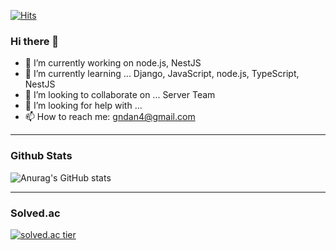 [![Hits](https://hits.seeyoufarm.com/api/count/incr/badge.svg?url=https%3A%2F%2Fgithub.com%2Fgndan4&count_bg=%2300CDBB&title_bg=%230B0B0B&icon=nestjs.svg&icon_color=%23FB0D05&title=hits&edge_flat=false)](https://hits.seeyoufarm.com)

### Hi there 👋

- 🔭 I’m currently working on node.js, NestJS
- 🌱 I’m currently learning ... Django, JavaScript, node.js, TypeScript, NestJS
- 👯 I’m looking to collaborate on ... Server Team
- 🤔 I’m looking for help with ...
- 📫 How to reach me: gndan4@gmail.com

---

### Github Stats

![Anurag's GitHub stats](https://github-readme-stats.vercel.app/api?username=SeongjaePark&count_private=true)

---

### Solved.ac

[![solved.ac tier](http://mazassumnida.wtf/api/generate_badge?boj=gndan4)](https://solved.ac/gndan4)

